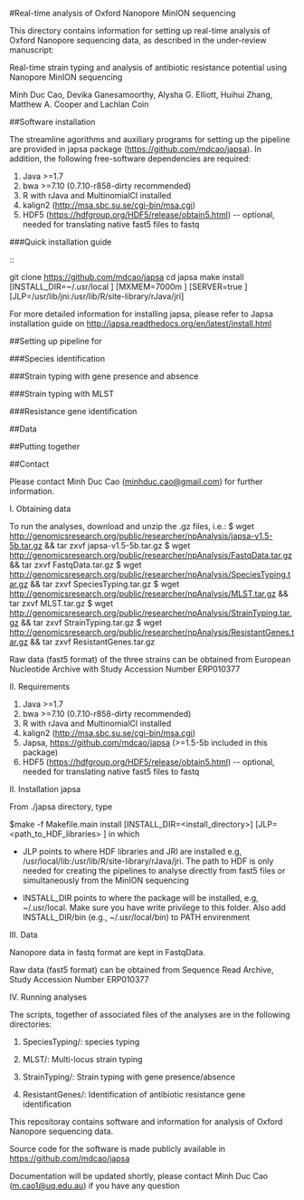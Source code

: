 
#Real-time analysis of Oxford Nanopore MinION sequencing


This directory contains information for setting up real-time analysis 
of Oxford Nanopore sequencing data, as described in the under-review 
manuscript:

Real-time strain typing and analysis of antibiotic resistance potential using 
Nanopore MinION sequencing

Minh Duc Cao, Devika Ganesamoorthy, Alysha G. Elliott, Huihui Zhang, Matthew 
A. Cooper and Lachlan Coin


##Software installation

The streamline agorithms and auxiliary programs for setting up the pipeline 
are provided in japsa package (https://github.com/mdcao/japsa). In addition, the 
following free-software dependencies are required:

 1. Java >=1.7
 2. bwa >=7.10 (0.7.10-r858-dirty recommended)
 3. R with rJava and MultinomialCI installed
 4. kalign2 (http://msa.sbc.su.se/cgi-bin/msa.cgi)
 5. HDF5 (https://hdfgroup.org/HDF5/release/obtain5.html)
 -- optional, needed for translating native fast5 files to fastq

###Quick installation guide

::

   git clone https://github.com/mdcao/japsa
   cd japsa
   make install \
     [INSTALL_DIR=~/.usr/local \]
     [MXMEM=7000m \]
     [SERVER=true \]
     [JLP=/usr/lib/jni:/usr/lib/R/site-library/rJava/jri]
  


For more detailed information for installing japsa, please refer to  Japsa installation guide on
http://japsa.readthedocs.org/en/latest/install.html


##Setting up pipeline for 

###Species identification

###Strain typing with gene presence and absence


###Strain typing with MLST


###Resistance gene identification



##Data

##Putting together

##Contact

Please contact Minh Duc Cao (minhduc.cao@gmail.com) for further information.



I. Obtaining data

To run the analyses, download and unzip the .gz files, i.e.:
$ wget http://genomicsresearch.org/public/researcher/npAnalysis/japsa-v1.5-5b.tar.gz && tar zxvf japsa-v1.5-5b.tar.gz
$ wget http://genomicsresearch.org/public/researcher/npAnalysis/FastqData.tar.gz && tar zxvf FastqData.tar.gz
$ wget http://genomicsresearch.org/public/researcher/npAnalysis/SpeciesTyping.tar.gz && tar zxvf SpeciesTyping.tar.gz
$ wget http://genomicsresearch.org/public/researcher/npAnalysis/MLST.tar.gz && tar zxvf MLST.tar.gz
$ wget http://genomicsresearch.org/public/researcher/npAnalysis/StrainTyping.tar.gz && tar zxvf StrainTyping.tar.gz
$ wget http://genomicsresearch.org/public/researcher/npAnalysis/ResistantGenes.tar.gz && tar zxvf ResistantGenes.tar.gz

Raw data (fast5 format) of the three strains can be obtained from European Nucleotide Archive with Study Accession Number ERP010377

II. Requirements

 1. Java >=1.7
 2. bwa >=7.10 (0.7.10-r858-dirty recommended)
 3. R with rJava and MultinomialCI installed
 4. kalign2 (http://msa.sbc.su.se/cgi-bin/msa.cgi)
 5. Japsa, https://github.com/mdcao/japsa  (>=1.5-5b included in this package)
 6. HDF5 (https://hdfgroup.org/HDF5/release/obtain5.html)
 -- optional, needed for translating native fast5 files to fastq


II. Installation japsa

From ./japsa directory, type

$make -f Makefile.main install [INSTALL_DIR=<install_directory>] [JLP=<path_to_HDF_libraries> ]
in which

 - JLP points to where HDF libraries and JRI are installed e.g,
 /usr/local/lib:/usr/lib/R/site-library/rJava/jri. The path to HDF is only needed for
 creating the pipelines to analyse directly from fast5 files or  simultaneously
 from the MinION sequencing

 - INSTALL_DIR points to where the package will be installed, e.g, ~/.usr/local. Make sure
 you have write privilege to this folder. Also add INSTALL_DIR/bin (e.g., ~/.usr/local/bin)
 to PATH envirenment


III. Data

Nanopore data in fastq format are kept in FastqData.

Raw data (fast5 format) can be obtained from Sequence Read Archive, Study Accession
Number ERP010377


IV. Running analyses

The scripts, together of associated files of the analyses are in the following directories:

 1. SpeciesTyping/: species typing

 2. MLST/: Multi-locus strain typing

 3. StrainTyping/: Strain typing with gene presence/absence

 4. ResistantGenes/: Identification of antibiotic resistance gene identification


This repositoray contains software and information for analysis of Oxford Nanopore sequencing data.

Source code for the software is made publicly available in https://github.com/mdcao/japsa

Documentation will be updated shortly, please contact Minh Duc Cao (m.cao1@uq.edu.au) if you have any question
